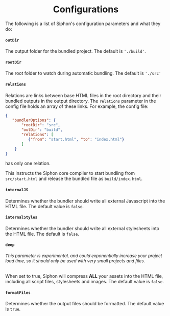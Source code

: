 <h1 align=center> Configurations </h1>

The following is a list of Siphon's configuration parameters and what they do:

#### `outDir`

The output folder for the bundled project. The default is `'./build'`.

#### `rootDir`

The root folder to watch during automatic bundling. The default is `'./src'`

#### `relations`

Relations are links between base HTML files in the root directory and their bundled outputs in the output directory. The `relations` parameter in the config file holds an array of these links.
For example, the config file:
```json
{
   "bundlerOptions": {
       "rootDir": "src",
       "outDir": "build",
       "relations": [
          {"from": "start.html", "to": "index.html"}
       ]
    }
}
```
has only one relation.

This instructs the Siphon core compiler to start bundling from `src/start.html` and release the bundled file as `build/index.html`.

#### `internalJS`

Determines whether the bundler should write all external Javascript into the HTML file. The default value is `false`.

#### `internalStyles`

Determines whether the bundler should write all external stylesheets into the HTML file. The default is `false`.

#### `deep`

<h6 style='font-size:10pt; font-style: italic'> This parameter is experimental, and could exponentially increase your project load time, so it should only be used with very small projects and files. </h6>

When set to true, Siphon will compress **ALL** your assets into the HTML file, including all script files, stylesheets and images. The default value is `false`.

#### `formatFiles`

Determines whether the output files should be formatted. The default value is `true`.
